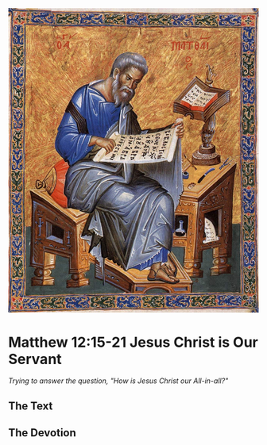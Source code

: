 <img class="intro-right" src="../images/art-matthew.jpg">

# Matthew 12:15-21 Jesus Christ is Our Servant

*Trying to answer the question, "How is Jesus Christ our All-in-all?"*

## The Text

## The Devotion